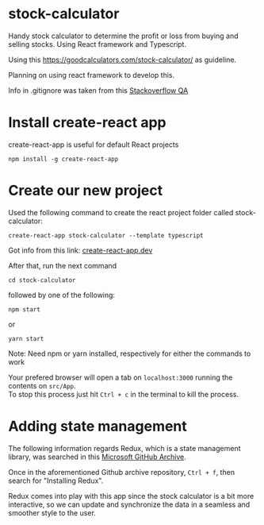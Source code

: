 # stock-calculator
Handy stock calculator to determine the profit or loss from buying and selling stocks. Using React framework and Typescript.

Using this https://goodcalculators.com/stock-calculator/ as guideline.

Planning on using react framework to develop this.

Info in .gitignore was taken from this [Stackoverflow QA](https://stackoverflow.com/questions/60220919/which-files-or-folders-should-be-in-gitignore-in-react-project#:~:text=If%20you%20use%20create%20react,to%20keep%20node_modules%20in%20gitignore.)


# Install create-react app
create-react-app is useful for default React projects
```
npm install -g create-react-app
```

# Create our new project
Used the following command to create the react project folder called stock-calculator:
```
create-react-app stock-calculator --template typescript
```

Got info from this link: [create-react-app.dev](https://create-react-app.dev/docs/adding-typescript/)

After that, run the next command
```
cd stock-calculator
```  
followed by one of the following:  
```
npm start
```  
or  
```
yarn start
```  
Note: Need npm or yarn installed, respectively for either the commands to work  

Your prefered browser will open a tab on `localhost:3000` running the contents on `src/App`.  
To stop this process just hit `Ctrl + c` in the terminal to kill the process.  

# Adding state management
The following information regards Redux, which is a state management library, was searched in this [Microsoft GitHub Archive](https://github.com/microsoft/TypeScript-React-Starter).  

Once in the aforementioned Github archive repository, `Ctrl + f`, then search for "Installing Redux".  

Redux comes into play with this app since the stock calculator is a bit more interactive, so we can update and synchronize the data in a seamless and smoother style to the user.  
